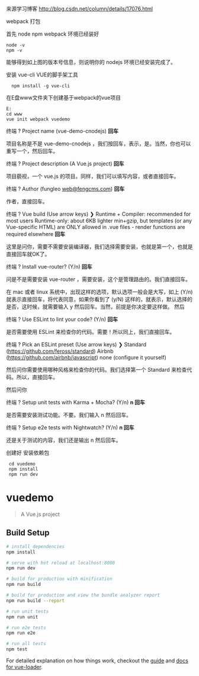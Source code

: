 来源学习博客 
http://blog.csdn.net/column/details/17076.html

webpack 打包

首先 node npm webpack 环境已经装好

    node -v
    npm -v

能够得到如上图的版本号信息，则说明你的 nodejs 环境已经安装完成了。

安装 vue-cli VUE的脚手架工具

      npm install -g vue-cli

在E盘www文件夹下创建基于webpack的vue项目

    E:
    cd www
    vue init webpack vuedemo 


终端 ? Project name (vue-demo-cnodejs)  **回车**

项目名称是不是 vue-demo-cnodejs ，我们按回车，表示，是。当然，你也可以重写一个，然后回车。

终端 ? Project description (A Vue.js project) **回车**

项目藐视，一个 vue.js 的项目。同样，我们可以填写内容，或者直接回车。

终端 ? Author (fungleo <web@fengcms.com>) **回车**

作者，直接回车。

终端 ? Vue build (Use arrow keys)
    ❯ Runtime + Compiler: recommended for most users
      Runtime-only: about 6KB lighter min+gzip, but templates (or any Vue-specific HTML) are ONLY allowed in .vue files -
    render functions are required elsewhere **回车**

这里是问你，需要不需要安装编译器，我们选择需要安装，也就是第一个，也就是直接回车就OK了。

终端 ? Install vue-router? (Y/n) **回车**

问是不是需要安装 vue-router ，需要安装，这个是管理路由的。我们直接回车。

在 mac 或者 linux 系统中，出现这样的选项，默认选项一般会是大写，如上 (Y/n) 就表示直接回车，将代表同意，如果你看到了 (y/N) 这样的，就表示，默认选择的是否，这时候，就需要输入 y 然后回车。当然，前提是你决定要这样做。
然后

终端 ? Use ESLint to lint your code? (Y/n) **回车**

是否需要使用 ESLint 来检查你的代码。需要！所以同上，我们直接回车。

终端 ? Pick an ESLint preset (Use arrow keys)
    ❯ Standard (https://github.com/feross/standard)
      Airbnb (https://github.com/airbnb/javascript)
      none (configure it yourself)

然后问你需要使用哪种风格来检查你的代码。我们选择第一个 Standard 来检查代码。所以，直接回车。

然后问你

终端 ? Setup unit tests with Karma + Mocha? (Y/n) **n 回车**

是否需要安装测试功能。不要。我们输入 n 然后回车。

终端 ? Setup e2e tests with Nightwatch? (Y/n)  **n 回车**

还是关于测试的内容，我们还是输出 n 然后回车。


   创建好 安装依赖包

     cd vuedemo
     npm install  
     npm run dev 


# vuedemo

> A Vue.js project

## Build Setup

``` bash
# install dependencies
npm install

# serve with hot reload at localhost:8080
npm run dev

# build for production with minification
npm run build

# build for production and view the bundle analyzer report
npm run build --report

# run unit tests
npm run unit

# run e2e tests
npm run e2e

# run all tests
npm test
```

For detailed explanation on how things work, checkout the [guide](http://vuejs-templates.github.io/webpack/) and [docs for vue-loader](http://vuejs.github.io/vue-loader).

